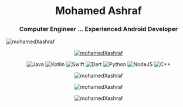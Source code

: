 <h1 align="center">Mohamed Ashraf</h1>
<h3 align="center">Computer Engineer ... Experienced Android Developer</h3>


<p align="left">
  <img src="https://komarev.com/ghpvc/?username=mohamedXashraf&label=Profile%20views&color=0e75b6&style=flat" alt="mohamedXashraf" />
</p>


<p align="center">
  <a href="https://github.com/ryo-ma/github-profile-trophy">
    <img src="https://github-profile-trophy.vercel.app/?username=mohamedXashraf" alt="mohamedXashraf" />
  </a>
</p>



<p align="center">
  <img src="https://github.com/coderbot1010/mohamedXashraf/main/java.png" alt="Java" /> 
  <img src="https://github.com/mohamedXashraf/mohamedXashraf/main/kotlin.png" alt="Kotlin" /> 
  <img src="https://github.com/mohamedXashraf/mohamedXashraf/main/swift.png" alt="Swift" /> 
  <img src="https://github.com/mohamedXashraf/mohamedXashraf/main/dart.png" alt="Dart" /> 
  <img src="https://github.com/mohamedXashraf/mohamedXashraf/main/python.png" alt="Python" /> 
  <img src="https://github.com/mohamedXashraf/mohamedXashraf/main/nodejs.png" alt="NodeJS" /> 
  <img src="https://github.com/mohamedXashraf/mohamedXashraf/main/cpp.png" alt="C++" /> 
</p>


<p align="center">
  <img align="center" src="https://github-readme-stats.vercel.app/api/top-langs?username=mohamedXashraf&show_icons=true&locale=en&layout=compact" alt="mohamedXashraf" />
</p>


<p align="center">
  <img align="center" src="https://github-readme-stats.vercel.app/api?username=mohamedXashraf&show_icons=true&locale=en" alt="mohamedXashraf" />
</p>


<p align="center">
  <img align="center" src="https://github-readme-streak-stats.herokuapp.com/?user=mohamedXashraf&" alt="mohamedXashraf" />
</p>
